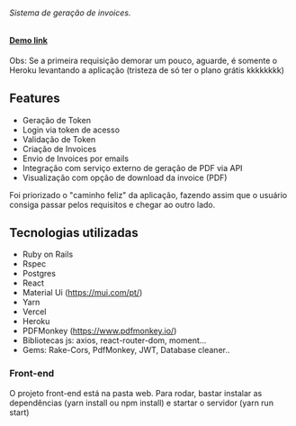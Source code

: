 ######  Sistema de geração de invoices.

#### [Demo link](https://invoices-six.vercel.app/login)
Obs: Se a primeira requisição demorar um pouco, aguarde, é somente o Heroku levantando a aplicação (tristeza de só ter o plano grátis kkkkkkkk)
## Features
- Geração de Token
- Login via token de acesso
- Validação de Token
- Criação de Invoices
- Envio de Invoices por emails
- Integração com serviço externo de geração de PDF via API
- Visualização com opção de download da invoice (PDF)

Foi priorizado o "caminho feliz" da aplicação, fazendo assim que o usuário consiga passar pelos requisitos e chegar ao outro lado.

## Tecnologias utilizadas
- Ruby on Rails
- Rspec
- Postgres
- React
- Material Ui (https://mui.com/pt/)
- Yarn
- Vercel
- Heroku
- PDFMonkey (https://www.pdfmonkey.io/)
- Bibliotecas js: axios, react-router-dom, moment...
- Gems: Rake-Cors, PdfMonkey, JWT, Database cleaner..
 
### Front-end 
O projeto front-end está na pasta web.
Para rodar, bastar instalar as dependências (yarn install ou npm install)
e startar o servidor (yarn run start)

